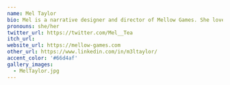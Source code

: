 ```yaml
---
name: Mel Taylor
bio: Mel is a narrative designer and director of Mellow Games. She loves making games about human psychology, social commentary, robots and cats.
pronouns: she/her
twitter_url: https://twitter.com/Mel__Tea
itch_url: 
website_url: https://mellow-games.com
other_url: https://www.linkedin.com/in/m3ltaylor/
accent_color: '#66d4af'
gallery_images:
  - MelTaylor.jpg
---
```

